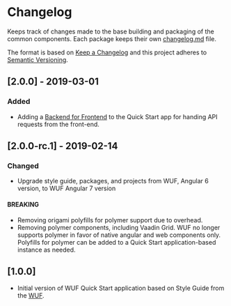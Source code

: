 # Changelog
Keeps track of changes made to the base building and packaging of the common components. Each package keeps their own [changelog.md](http://keepachangelog.com/en/1.0.0/) file.

The format is based on [Keep a Changelog](http://keepachangelog.com/en/1.0.0/)
and this project adheres to [Semantic Versioning](http://semver.org/spec/v2.0.0.html).


## [2.0.0] - 2019-03-01
### Added
- Adding a [Backend for Frontend](https://samnewman.io/patterns/architectural/bff/) to the Quick Start app for handing API requests from the front-end.

## [2.0.0-rc.1] - 2019-02-14
### Changed
- Upgrade style guide, packages, and projects from WUF, Angular 6 version, to WUF Angular 7 version
#### BREAKING
- Removing origami polyfills for polymer support due to overhead.
- Removing polymer components, including Vaadin Grid.  WUF no longer supports polymer in favor of native angular and web components only.  Polyfills for polymer can be added to a Quick Start application-based instance as needed.

## [1.0.0]
- Initial version of WUF Quick Start application based on Style Guide from the [WUF](https://github.com/anvil-open-software/wuf).
